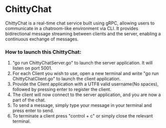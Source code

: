 # ChittyChat

ChittyChat is a real-time chat service built using gRPC, allowing users to communicate in a chatroom-like environment via CLI. It provides bidirectional message streaming between clients and the server, enabling a continuous exchange of messages.


### How to launch this ChittyChat:

1. "go run ChittyChatServer.go" to launch the server application. It will listen on port 5001. <br>
2. For each Client you wish to use, open a new terminal and write "go run ChittyChatClient.go" to launch the client application. <br>
3. Provide the Client application with a UTF8 valid username(No spaces), followed by pressing enter to register the client. <br>
4. The client will now connect to the server application, and you are now a part of the chat.<br>
5. To send a message, simply type your message in your terminal and press enter to send.
6. To terminate a client press "control + c" or simply close the relevant terminal.

